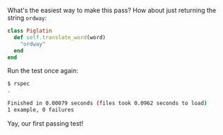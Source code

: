 What's the easiest way to make this pass? How about just returning the string `ordway`:

```ruby
class Piglatin
  def self.translate_word(word)
    "ordway"
  end
end
```

Run the test once again:

```sh
$ rspec
.

Finished in 0.00079 seconds (files took 0.0962 seconds to load)
1 example, 0 failures
```

Yay, our first passing test!


